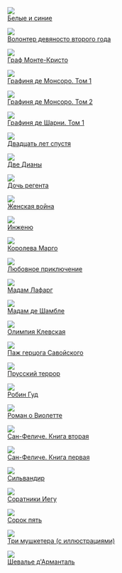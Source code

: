 ![](Белые%20и%20синие.jpg)  
[Белые и синие](Белые%20и%20синие.txt)

![](Волонтер%20девяносто%20второго%20года.jpg)  
[Волонтер девяносто второго года](Волонтер%20девяносто%20второго%20года.txt)

![](Граф%20Монте-Кристо.jpg)  
[Граф Монте-Кристо](Граф%20Монте-Кристо.txt)

![](Графиня%20де%20Монсоро.%20Том%201.jpg)  
[Графиня де Монсоро. Том 1](Графиня%20де%20Монсоро.%20Том%201.txt)

![](Графиня%20де%20Монсоро.%20Том%202.jpg)  
[Графиня де Монсоро. Том 2](Графиня%20де%20Монсоро.%20Том%202.txt)

![](Графиня%20де%20Шарни.%20Том%201.jpg)  
[Графиня де Шарни. Том 1](Графиня%20де%20Шарни.%20Том%201.txt)

![](Двадцать%20лет%20спустя.jpg)  
[Двадцать лет спустя](Двадцать%20лет%20спустя.txt)

![](Две%20Дианы.jpg)  
[Две Дианы](Две%20Дианы.txt)

![](Дочь%20регента.jpg)  
[Дочь регента](Дочь%20регента.txt)

![](Женская%20война.jpg)  
[Женская война](Женская%20война.txt)

![](Инженю.jpg)  
[Инженю](Инженю.txt)

![](Королева%20Марго.jpg)  
[Королева Марго](Королева%20Марго.txt)

![](Любовное%20приключение.jpg)  
[Любовное приключение](Любовное%20приключение.txt)

![](Мадам%20Лафарг.jpg)  
[Мадам Лафарг](Мадам%20Лафарг.txt)

![](Мадам%20де%20Шамбле.jpg)  
[Мадам де Шамбле](Мадам%20де%20Шамбле.txt)

![](Олимпия%20Клевская.jpg)  
[Олимпия Клевская](Олимпия%20Клевская.txt)

![](Паж%20герцога%20Савойского.jpg)  
[Паж герцога Савойского](Паж%20герцога%20Савойского.txt)

![](Прусский%20террор.jpg)  
[Прусский террор](Прусский%20террор.txt)

![](Робин%20Гуд.jpg)  
[Робин Гуд](Робин%20Гуд.txt)

![](Роман%20о%20Виолетте.jpg)  
[Роман о Виолетте](Роман%20о%20Виолетте.txt)

![](Сан-Феличе.%20Книга%20вторая.jpg)  
[Сан-Феличе. Книга вторая](Сан-Феличе.%20Книга%20вторая.txt)

![](Сан-Феличе.%20Книга%20первая.jpg)  
[Сан-Феличе. Книга первая](Сан-Феличе.%20Книга%20первая.txt)

![](Сильвандир.jpg)  
[Сильвандир](Сильвандир.txt)

![](Соратники%20Иегу.jpg)  
[Соратники Иегу](Соратники%20Иегу.txt)

![](Сорок%20пять.jpg)  
[Сорок пять](Сорок%20пять.txt)

![](Три%20мушкетера%20(с%20иллюстрациями).jpg)  
[Три мушкетера (с иллюстрациями)](Три%20мушкетера%20(с%20иллюстрациями).txt)

![](Шевалье%20д'Арманталь.jpg)  
[Шевалье д'Арманталь](Шевалье%20д'Арманталь.txt)
